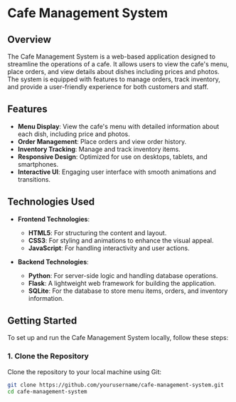 # Cafe Management System

## Overview

The Cafe Management System is a web-based application designed to streamline the operations of a cafe. It allows users to view the cafe's menu, place orders, and view details about dishes including prices and photos. The system is equipped with features to manage orders, track inventory, and provide a user-friendly experience for both customers and staff.

## Features

- **Menu Display**: View the cafe's menu with detailed information about each dish, including price and photos.
- **Order Management**: Place orders and view order history.
- **Inventory Tracking**: Manage and track inventory items.
- **Responsive Design**: Optimized for use on desktops, tablets, and smartphones.
- **Interactive UI**: Engaging user interface with smooth animations and transitions.

## Technologies Used

- **Frontend Technologies**:
  - **HTML5**: For structuring the content and layout.
  - **CSS3**: For styling and animations to enhance the visual appeal.
  - **JavaScript**: For handling interactivity and user actions.

- **Backend Technologies**:
  - **Python**: For server-side logic and handling database operations.
  - **Flask**: A lightweight web framework for building the application.
  - **SQLite**: For the database to store menu items, orders, and inventory information.


## Getting Started

To set up and run the Cafe Management System locally, follow these steps:

### 1. Clone the Repository

Clone the repository to your local machine using Git:

```bash
git clone https://github.com/yourusername/cafe-management-system.git
cd cafe-management-system
